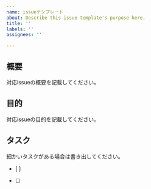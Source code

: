 ```yaml
---
name: issueテンプレート
about: Describe this issue template's purpose here.
title: ''
labels: ''
assignees: ''

---
```


## 概要
対応issueの概要を記載してください。

## 目的
対応issueの目的を記載してください。

## タスク
細かいタスクがある場合は書き出してください。
- [ ]
- [ ]
